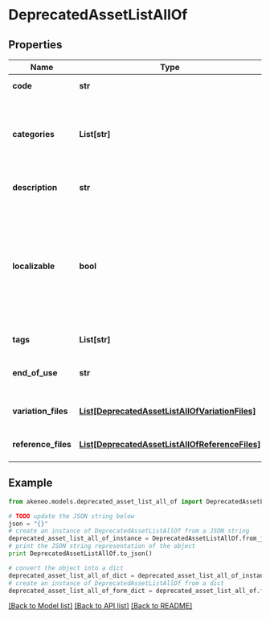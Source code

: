 # DeprecatedAssetListAllOf


## Properties
Name | Type | Description | Notes
------------ | ------------- | ------------- | -------------
**code** | **str** | PAM asset code | 
**categories** | **List[str]** | Codes of the PAM asset categories in which the asset is classified | [optional] 
**description** | **str** | Description of the PAM asset | [optional] [default to 'null']
**localizable** | **bool** | Whether the asset is localized or not, meaning if you want to have different reference files for each of your locale | [optional] [default to False]
**tags** | **List[str]** | Tags of the PAM asset | [optional] 
**end_of_use** | **str** | Date on which the PAM asset expire | [optional] [default to 'null']
**variation_files** | [**List[DeprecatedAssetListAllOfVariationFiles]**](DeprecatedAssetListAllOfVariationFiles.md) | Variations of the PAM asset | [optional] 
**reference_files** | [**List[DeprecatedAssetListAllOfReferenceFiles]**](DeprecatedAssetListAllOfReferenceFiles.md) | Reference files of the PAM asset | [optional] 

## Example

```python
from akeneo.models.deprecated_asset_list_all_of import DeprecatedAssetListAllOf

# TODO update the JSON string below
json = "{}"
# create an instance of DeprecatedAssetListAllOf from a JSON string
deprecated_asset_list_all_of_instance = DeprecatedAssetListAllOf.from_json(json)
# print the JSON string representation of the object
print DeprecatedAssetListAllOf.to_json()

# convert the object into a dict
deprecated_asset_list_all_of_dict = deprecated_asset_list_all_of_instance.to_dict()
# create an instance of DeprecatedAssetListAllOf from a dict
deprecated_asset_list_all_of_form_dict = deprecated_asset_list_all_of.from_dict(deprecated_asset_list_all_of_dict)
```
[[Back to Model list]](../README.md#documentation-for-models) [[Back to API list]](../README.md#documentation-for-api-endpoints) [[Back to README]](../README.md)



